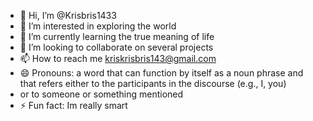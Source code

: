- 👋 Hi, I’m @Krisbris1433
- 👀 I’m interested in exploring the world
- 🌱 I’m currently learning the true meaning of life
- 💞️ I’m looking to collaborate on several projects
- 📫 How to reach me kriskrisbris143@gmail.com
- 😄 Pronouns: a word that can function by itself as a noun phrase and that refers either to the participants in the discourse (e.g., I, you)
- or to someone or something mentioned
- ⚡ Fun fact: Im really smart

<!---
Krisbris1433/Krisbris1433 is a ✨ special ✨ repository because its `README.md` (this file) appears on your GitHub profile.
You can click the Preview link to take a look at your changes.
--->
